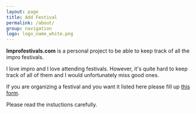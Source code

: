 ```yaml
---
layout: page
title: Add Festival
permalink: /about/
group: navigation
logo: logo_name_white.png
---
```


**Improfestivals.com** is a personal project to be able to keep track of all the 
impro festivals.

I love impro and I love attending festivals. However, it's quite hard to keep
track of all of them and I would unfortunately miss good ones.

If you are organizing a festival and you want it listed here please fill up
<a href="{{site.festivals-form}}" target="_blank"> this form</a>.

Please read the instuctions carefully.